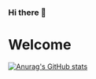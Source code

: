 ### Hi there 👋

<!--
**epachols/epachols** is a ✨ _special_ ✨ repository because its `README.md` (this file) appears on your GitHub profile.

Here are some ideas to get you started:

- 🔭 I’m currently working on ...
- 🌱 I’m currently learning ...
- 👯 I’m looking to collaborate on ...
- 🤔 I’m looking for help with ...
- 💬 Ask me about ...
- 📫 How to reach me: ...
- 😄 Pronouns: ...
- ⚡ Fun fact: ...
-->

# Welcome

[![Anurag's GitHub stats](https://github-readme-stats.vercel.app/api?username=epachols)](https://github.com/epachols/github-readme-stats)
